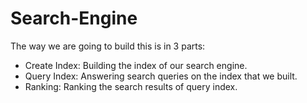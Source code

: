 # Search-Engine

The way we are going to build this is in 3 parts:

- Create Index: Building the index of our search engine.
- Query Index: Answering search queries on the index that we built.
- Ranking: Ranking the search results of query index.
